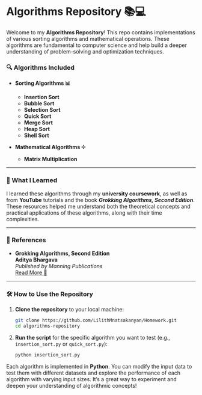 # **Algorithms Repository 📚💻**

Welcome to my **Algorithms Repository**! This repo contains implementations of various sorting algorithms and mathematical operations. These algorithms are fundamental to computer science and help build a deeper understanding of problem-solving and optimization techniques.

### **🔍 Algorithms Included**

- **Sorting Algorithms 📊**  
  - **Insertion Sort**  
  - **Bubble Sort**  
  - **Selection Sort**  
  - **Quick Sort**  
  - **Merge Sort**  
  - **Heap Sort**  
  - **Shell Sort**

- **Mathematical Algorithms ➗**  
  - **Matrix Multiplication**

---

### **📖 What I Learned**

I learned these algorithms through my **university coursework**, as well as from **YouTube** tutorials and the book **_Grokking Algorithms, Second Edition_**. These resources helped me understand both the theoretical concepts and practical applications of these algorithms, along with their time complexities.

---

### **🔗 References**

- **Grokking Algorithms, Second Edition**  
  **Aditya Bhargava**  
  _Published by Manning Publications_  
  [Read More 📘](https://www.oreilly.com/library/view/grokking-algorithms-second/9781633438538VE/)

---

### **🛠️ How to Use the Repository**

1. **Clone the repository** to your local machine:
   ```bash
   git clone https://github.com/LilithMnatsakanyan/Homework.git
   cd algorithms-repository
   ```

2. **Run the script** for the specific algorithm you want to test (e.g., `insertion_sort.py` or `quick_sort.py`):
   ```bash
   python insertion_sort.py
   ```

Each algorithm is implemented in **Python**. You can modify the input data to test them with different datasets and explore the performance of each algorithm with varying input sizes. It’s a great way to experiment and deepen your understanding of algorithmic concepts!
